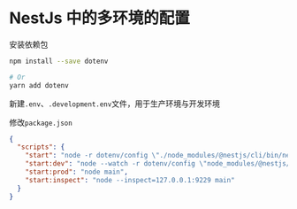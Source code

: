 # NestJs 中的多环境的配置

安装依赖包

```bash
npm install --save dotenv

# Or
yarn add dotenv
```

新建`.env`、`.development.env`文件，用于生产环境与开发环境

修改`package.json`

```json
{
  "scripts": {
    "start": "node -r dotenv/config \"./node_modules/@nestjs/cli/bin/nest.js\" start dotenv_config_path=.development.env",
    "start:dev": "node --watch -r dotenv/config \"node_modules/@nestjs/cli/bin/nest.js\" start dotenv_config_path=.development.env",
    "start:prod": "node main",
    "start:inspect": "node --inspect=127.0.0.1:9229 main"
  }
}
```

